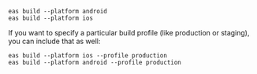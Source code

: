 ```
eas build --platform android
eas build --platform ios
```

If you want to specify a particular build profile (like production or staging), you can include that as well:

```
eas build --platform ios --profile production
eas build --platform android --profile production
```

